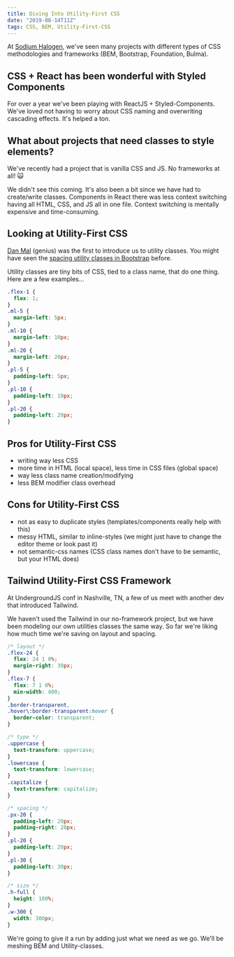 ```yaml
---
title: Diving Into Utility-First CSS
date: "2019-08-14T11Z"
tags: CSS, BEM, Utility-First-CSS
---
```


At [Sodium Halogen](https://sodiumhalogen.com?ref=chancesmithio), we've seen many projects with different types of CSS methodologies and frameworks (BEM, Bootstrap, Foundation, Bulma).

## CSS + React has been wonderful with Styled Components

For over a year we've been playing with ReactJS + Styled-Components. We've loved not having to worry about CSS naming and overwriting cascading effects. It's helped a ton.

## What about projects that need classes to style elements?

We've recently had a project that is vanilla CSS and JS. No frameworks at all! 🙀

We didn't see this coming. It's also been a bit since we have had to create/write classes. Components in React there was less context switching having all HTML, CSS, and JS all in one file. Context switching is mentally expensive and time-consuming.

## Looking at Utility-First CSS

[Dan Mal](http://danmall.me/) (genius) was the first to introduce us to utility classes. You might have seen the [spacing utility classes in Bootstrap](https://getbootstrap.com/docs/4.3/utilities/spacing/) before.

Utility classes are tiny bits of CSS, tied to a class name, that do one thing. Here are a few examples...

```css
.flex-1 {
  flex: 1;
}
.ml-5 {
  margin-left: 5px;
}
.ml-10 {
  margin-left: 10px;
}
.ml-20 {
  margin-left: 20px;
}
.pl-5 {
  padding-left: 5px;
}
.pl-10 {
  padding-left: 10px;
}
.pl-20 {
  padding-left: 20px;
}
```

## Pros for Utility-First CSS

- writing way less CSS
- more time in HTML (local space), less time in CSS files (global space)
- way less class name creation/modifying
- less BEM modifier class overhead

## Cons for Utility-First CSS

- not as easy to duplicate styles (templates/components really help with this)
- messy HTML, similar to inline-styles (we might just have to change the editor theme or look past it)
- not semantic-css names (CSS class names don't have to be semantic, but your HTML does)

## Tailwind Utility-First CSS Framework

At UndergroundJS conf in Nashville, TN, a few of us meet with another dev that introduced Tailwind.

We haven't used the Tailwind in our no-framework project, but we have been modeling our own utilities classes the same way. So far we're liking how much time we're saving on layout and spacing.

```css
/* layout */
.flex-24 {
  flex: 24 1 0%;
  margin-right: 30px;
}
.flex-7 {
  flex: 7 1 0%;
  min-width: 400;
}
.border-transparent,
.hover\:border-transparent:hover {
  border-color: transparent;
}

/* type */
.uppercase {
  text-transform: uppercase;
}
.lowercase {
  text-transform: lowercase;
}
.capitalize {
  text-transform: capitalize;
}

/* spacing */
.px-20 {
  padding-left: 20px;
  padding-right: 20px;
}
.pl-20 {
  padding-left: 20px;
}
.pl-30 {
  padding-left: 30px;
}

/* size */
.h-full {
  height: 100%;
}
.w-300 {
  width: 300px;
}
```

We're going to give it a run by adding just what we need as we go. We'll be meshing BEM and Utility-classes.
